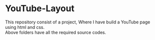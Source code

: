 # YouTube-Layout
<p>
  This repository consist of a project, Where I have build a YouTube page using html and css.<br>
  Above folders have all the required source codes.
</p>
